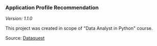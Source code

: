 ### Application Profile Recommendation

*Version: 1.1.0*

This project was created in scope of "Data Analyst in Python" course.

Source: [Dataquest](https://app.dataquest.io/)
